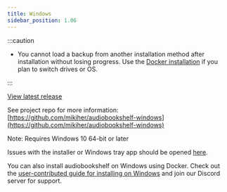 ```yaml
---
title: Windows
sidebar_position: 1.06
---
```


<windows-download-button></windows-download-button>

:::caution

- You cannot load a backup from another installation method after installation without losing progress. Use the [Docker installation](../../docker) if you plan to switch drives or OS.

:::

[View latest release](https://github.com/mikiher/audiobookshelf-windows/releases/latest)

See project repo for more information: [https://github.com/mikiher/audiobookshelf-windows](https://github.com/mikiher/audiobookshelf-windows)

Note: Requires Windows 10 64-bit or later

Issues with the installer or Windows tray app should be opened [here](https://github.com/mikiher/audiobookshelf-windows/issues).

You can also install audiobookshelf on Windows using Docker. Check out the [user-contributed guide for installing on Windows](/guides/docker-install) and join our Discord server for support.
